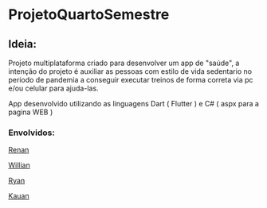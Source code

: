 # ProjetoQuartoSemestre

## Ideia:

Projeto multiplataforma criado para desenvolver um app de "saúde", a intenção do projeto é auxiliar as pessoas com estilo de vida sedentario no periodo de pandemia a conseguir executar treinos de forma correta via pc e/ou celular para ajuda-las.

App desenvolvido utilizando as linguagens Dart ( Flutter ) e  C# ( aspx para a pagina WEB )

### Envolvidos:

[Renan](https://github.com/renan403)

[Willian](https://github.com/willian2061)

[Ryan](https://github.com/zRyanRibeiroDev)

[Kauan](https://github.com/Guapp0)


